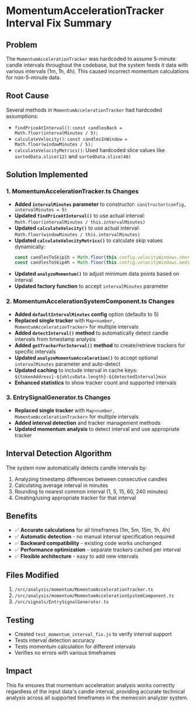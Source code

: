 # MomentumAccelerationTracker Interval Fix Summary

## Problem
The `MomentumAccelerationTracker` was hardcoded to assume 5-minute candle intervals throughout the codebase, but the system feeds it data with various intervals (1m, 1h, 4h). This caused incorrect momentum calculations for non-5-minute data.

## Root Cause
Several methods in `MomentumAccelerationTracker` had hardcoded assumptions:
- `findPriceAtInterval()`: `const candlesBack = Math.floor(intervalMinutes / 5);`
- `calculateVelocity()`: `const candlesInWindow = Math.floor(windowMinutes / 5);`
- `calculateVelocityMetrics()`: Used hardcoded slice values like `sortedData.slice(12)` and `sortedData.slice(48)`

## Solution Implemented

### 1. MomentumAccelerationTracker.ts Changes
- **Added `intervalMinutes` parameter** to constructor: `constructor(config, intervalMinutes = 5)`
- **Updated `findPriceAtInterval()`** to use actual interval: `Math.floor(intervalMinutes / this.intervalMinutes)`
- **Updated `calculateVelocity()`** to use actual interval: `Math.floor(windowMinutes / this.intervalMinutes)`
- **Updated `calculateVelocityMetrics()`** to calculate skip values dynamically:
  ```typescript
  const candlesToSkip1h = Math.floor(this.config.velocityWindows.short / this.intervalMinutes);
  const candlesToSkip4h = Math.floor(this.config.velocityWindows.medium / this.intervalMinutes);
  ```
- **Updated `analyzeMomentum()`** to adjust minimum data points based on interval
- **Updated factory function** to accept `intervalMinutes` parameter

### 2. MomentumAccelerationSystemComponent.ts Changes
- **Added `defaultIntervalMinutes` config** option (defaults to 5)
- **Replaced single tracker** with `Map<number, MomentumAccelerationTracker>` for multiple intervals
- **Added `detectInterval()` method** to automatically detect candle intervals from timestamp analysis
- **Added `getTrackerForInterval()` method** to create/retrieve trackers for specific intervals
- **Updated `analyzeMomentumAcceleration()`** to accept optional `intervalMinutes` parameter and auto-detect
- **Updated caching** to include interval in cache keys: `${tokenAddress}-${ohlcvData.length}-${detectedInterval}min`
- **Enhanced statistics** to show tracker count and supported intervals

### 3. EntrySignalGenerator.ts Changes
- **Replaced single tracker** with `Map<number, MomentumAccelerationTracker>` for multiple intervals
- **Added interval detection** and tracker management methods
- **Updated momentum analysis** to detect interval and use appropriate tracker

## Interval Detection Algorithm
The system now automatically detects candle intervals by:
1. Analyzing timestamp differences between consecutive candles
2. Calculating average interval in minutes
3. Rounding to nearest common interval (1, 5, 15, 60, 240 minutes)
4. Creating/using appropriate tracker for that interval

## Benefits
- ✅ **Accurate calculations** for all timeframes (1m, 5m, 15m, 1h, 4h)
- ✅ **Automatic detection** - no manual interval specification required
- ✅ **Backward compatibility** - existing code works unchanged
- ✅ **Performance optimization** - separate trackers cached per interval
- ✅ **Flexible architecture** - easy to add new intervals

## Files Modified
1. `/src/analysis/momentum/MomentumAccelerationTracker.ts`
2. `/src/analysis/momentum/MomentumAccelerationSystemComponent.ts` 
3. `/src/signals/EntrySignalGenerator.ts`

## Testing
- Created `test_momentum_interval_fix.js` to verify interval support
- Tests interval detection accuracy
- Tests momentum calculation for different intervals
- Verifies no errors with various timeframes

## Impact
This fix ensures that momentum acceleration analysis works correctly regardless of the input data's candle interval, providing accurate technical analysis across all supported timeframes in the memecoin analyzer system.